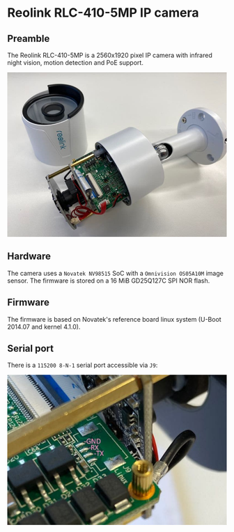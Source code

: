 # Reolink RLC-410-5MP IP camera

## Preamble
The Reolink RLC-410-5MP is a 2560x1920 pixel IP camera with infrared night vision, motion detection and PoE support.

![Camera casing](https://github.com/hn/reolink-camera/blob/master/reolink-rlc-410-5mp-case.jpg "Reolink RLC-410-5MP case")

## Hardware

The camera uses a `Novatek NV98515` SoC with a `Omnivision OS05A10M` image
sensor. The firmware is stored on a 16 MiB GD25Q127C SPI NOR flash.

## Firmware

The firmware is based on Novatek's reference board linux system (U-Boot 2014.07 and kernel 4.1.0).

## Serial port

There is a `115200 8-N-1` serial port accessible via `J9`:

![Serial port](https://github.com/hn/reolink-camera/blob/master/reolink-rlc-410-5mp-serial.jpg "Reolink RLC-410-5MP serial port")

